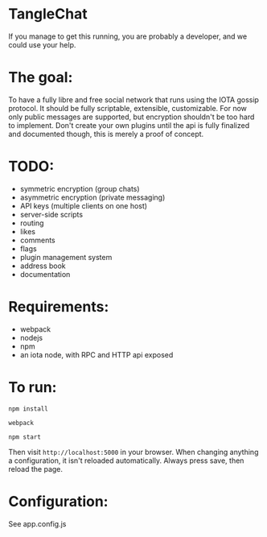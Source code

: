 # TangleChat
If you manage to get this running, you are probably a developer, and we could
use your help.

# The goal:
To have a fully libre and free social network that runs using the IOTA gossip
protocol. It should be fully scriptable, extensible, customizable. For now only
public messages are supported, but encryption shouldn't be too hard to
implement. Don't create your own plugins until the api is fully finalized and
documented though, this is merely a proof of concept.

# TODO:
- symmetric encryption (group chats)
- asymmetric encryption (private messaging)
- API keys (multiple clients on one host)
- server-side scripts
- routing
- likes
- comments
- flags
- plugin management system
- address book
- documentation

# Requirements:
- webpack
- nodejs
- npm
- an iota node, with RPC and HTTP api exposed

# To run:
`npm install`

`webpack`

`npm start`

Then visit `http://localhost:5000` in your browser. When changing anything a configuration, it isn't reloaded automatically. Always press save, then reload the page.

# Configuration:
See app.config.js
